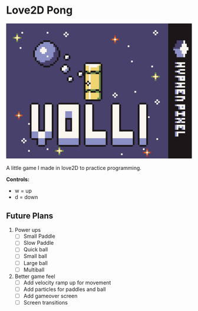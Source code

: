 # Love2D Pong

![pong](box_art.png)

A little game I made in love2D to practice programming.

**Controls:**
- w = up
- d = down

## Future Plans
1. Power ups
    - [ ] Small Paddle
    - [ ] Slow Paddle
    - [ ] Quick ball
    - [ ] Small ball
    - [ ] Large ball
    - [ ] Multiball

2. Better game feel
    - [ ] Add velocity ramp up for movement
    - [ ] Add particles for paddles and ball
    - [ ] Add gameover screen
    - [ ] Screen transitions
